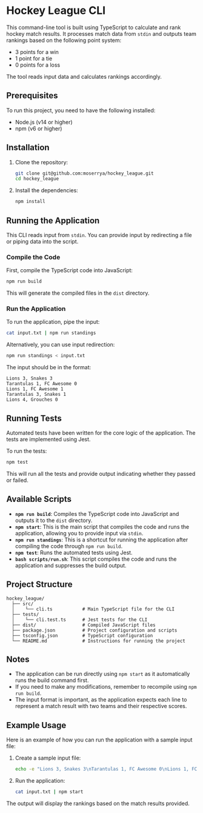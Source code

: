 # Hockey League CLI

This command-line tool is built using TypeScript to calculate and rank hockey match results. It processes match data from `stdin` and outputs team rankings based on the following point system:

- 3 points for a win
- 1 point for a tie
- 0 points for a loss

The tool reads input data and calculates rankings accordingly.

## Prerequisites

To run this project, you need to have the following installed:
- Node.js (v14 or higher)
- npm (v6 or higher)

## Installation

1. Clone the repository:
   ```sh
   git clone git@github.com:moserrya/hockey_league.git
   cd hockey_league
   ```

2. Install the dependencies:
   ```sh
   npm install
   ```

## Running the Application

This CLI reads input from `stdin`. You can provide input by redirecting a file or piping data into the script.

### Compile the Code

First, compile the TypeScript code into JavaScript:
```sh
npm run build
```

This will generate the compiled files in the `dist` directory.

### Run the Application

To run the application, pipe the input:
```sh
cat input.txt | npm run standings
```

Alternatively, you can use input redirection:
```sh
npm run standings < input.txt
```

The input should be in the format:
```
Lions 3, Snakes 3
Tarantulas 1, FC Awesome 0
Lions 1, FC Awesome 1
Tarantulas 3, Snakes 1
Lions 4, Grouches 0
```

## Running Tests

Automated tests have been written for the core logic of the application. The tests are implemented using Jest.

To run the tests:
```sh
npm test
```

This will run all the tests and provide output indicating whether they passed or failed.

## Available Scripts

- **`npm run build`**: Compiles the TypeScript code into JavaScript and outputs it to the `dist` directory.
- **`npm start`**: This is the main script that compiles the code and runs the application, allowing you to provide input via `stdin`.
- **`npm run standings`**: This is a shortcut for running the application after compiling the code through `npm run build`.
- **`npm test`**: Runs the automated tests using Jest.
- **`bash scripts/run.sh`**: This script compiles the code and runs the application and suppresses the build output.

## Project Structure

```
hockey_league/
  ├── src/
  │    └── cli.ts           # Main TypeScript file for the CLI
  ├── tests/
  │    └── cli.test.ts      # Jest tests for the CLI
  ├── dist/                 # Compiled JavaScript files
  ├── package.json          # Project configuration and scripts
  ├── tsconfig.json         # TypeScript configuration
  └── README.md             # Instructions for running the project
```

## Notes

- The application can be run directly using `npm start` as it automatically runs the build command first.
- If you need to make any modifications, remember to recompile using `npm run build`.
- The input format is important, as the application expects each line to represent a match result with two teams and their respective scores.

## Example Usage

Here is an example of how you can run the application with a sample input file:

1. Create a sample input file:
   ```sh
   echo -e "Lions 3, Snakes 3\nTarantulas 1, FC Awesome 0\nLions 1, FC Awesome 1" > input.txt
   ```

2. Run the application:
   ```sh
   cat input.txt | npm start
   ```

The output will display the rankings based on the match results provided.

